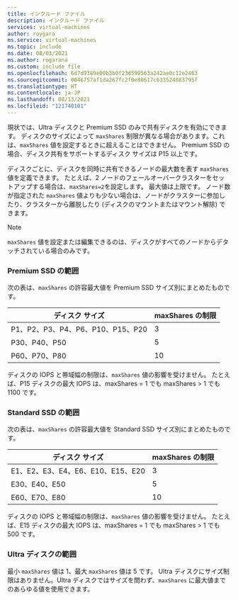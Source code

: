 ```yaml
---
title: インクルード ファイル
description: インクルード ファイル
services: virtual-machines
author: roygara
ms.service: virtual-machines
ms.topic: include
ms.date: 08/03/2021
ms.author: rogarana
ms.custom: include file
ms.openlocfilehash: 6d7d9389e00b3b0f23d590563a242ae0c12e2463
ms.sourcegitcommit: 0046757af1da267fc2f0e88617c633524883795f
ms.translationtype: HT
ms.contentlocale: ja-JP
ms.lasthandoff: 08/13/2021
ms.locfileid: "121740101"
---
```

現状では、Ultra ディスクと Premium SSD のみで共有ディスクを有効にできます。 ディスクのサイズによって `maxShares` 制限が異なる場合があります。これは、`maxShares` 値を設定するときに超えることはできません。 Premium SSD の場合、ディスク共有をサポートするディスク サイズは P15 以上です。

ディスクごとに、ディスクを同時に共有できるノードの最大数を表す `maxShares` 値を定義できます。 たとえば、2 ノードのフェールオーバークラスターをセットアップする場合は、`maxShares=2`を設定します。 最大値は上限です。 ノード数が指定された `maxShares` 値よりも少ない場合は、ノードがクラスターに参加したり、クラスターから離脱したり (ディスクのマウントまたはマウント解除) できます。

> [!NOTE]
> `maxShares` 値を設定または編集できるのは、ディスクがすべてのノードからデタッチされている場合のみです。

### <a name="premium-ssd-ranges"></a>Premium SSD の範囲

次の表は、`maxShares` の許容最大値を Premium SSD サイズ別にまとめたものです。

|ディスク サイズ  |maxShares の制限  |
|---------|---------|
|P1、P2、P3、P4、P6、P10、P15、P20     |3         |
|P30、P40、P50     |5         |
|P60、P70、P80     |10         |

ディスクの IOPS と帯域幅の制限は、`maxShares` 値の影響を受けません。 たとえば、P15 ディスクの最大 IOPS は、maxShares = 1 でも maxShares > 1 でも 1100 です。

### <a name="standard-ssd-ranges"></a>Standard SSD の範囲

次の表は、`maxShares` の許容最大値を Standard SSD サイズ別にまとめたものです。

|ディスク サイズ  |maxShares の制限  |
|---------|---------|
|E1、E2、E3、E4、E6、E10、E15、E20     |3         |
|E30、E40、E50     |5         |
|E60、E70、E80     |10         |

ディスクの IOPS と帯域幅の制限は、`maxShares` 値の影響を受けません。 たとえば、E15 ディスクの最大 IOPS は、maxShares = 1 でも maxShares > 1 でも 500 です。

### <a name="ultra-disk-ranges"></a>Ultra ディスクの範囲

最小 `maxShares` 値は 1、最大 `maxShares` 値は 5 です。 Ultra ディスクにサイズ制限はありません。Ultra ディスクではサイズを問わず、`maxShares` に最大値までのあらゆる値を使用できます。
